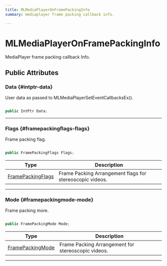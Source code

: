 ```yaml
---
title: MLMediaPlayerOnFramePackingInfo
summary: mediaplayer frame packing callback info. 

---
```


# MLMediaPlayerOnFramePackingInfo




MediaPlayer frame packing callback Info.   





## Public Attributes

### Data {#intptr-data}

User data as passed to MLMediaPlayerSetEventCallbacksEx(). 

```csharp

public IntPtr Data;

```






-----------

### Flags {#framepackingflags-flags}

Frame packing flag. 

```csharp

public FramePackingFlags Flags;

```

| Type | Description  | 
|--|--|
| [FramePackingFlags](/versioned_docs/version-14-Jun-2023/unity-api/api/UnityEngine.XR.MagicLeap/MLMedia/Player/UnityEngine.XR.MagicLeap.MLMedia.Player.md#enums-framepackingflags) | Frame Packing Arrangement flags for stereoscopic videos.  |





-----------

### Mode {#framepackingmode-mode}

Frame packing more. 

```csharp

public FramePackingMode Mode;

```

| Type | Description  | 
|--|--|
| [FramePackingMode](/versioned_docs/version-14-Jun-2023/unity-api/api/UnityEngine.XR.MagicLeap/MLMedia/Player/UnityEngine.XR.MagicLeap.MLMedia.Player.md#enums-framepackingmode) | Frame Packing Arrangement for stereoscopic videos.  |





-----------


